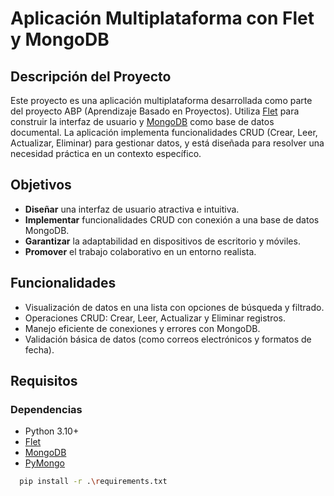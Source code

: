 <!-- Por ChatGPT -->

# Aplicación Multiplataforma con Flet y MongoDB

## Descripción del Proyecto

Este proyecto es una aplicación multiplataforma desarrollada como parte del proyecto ABP (Aprendizaje Basado en Proyectos). Utiliza [Flet](https://flet.dev) para construir la interfaz de usuario y [MongoDB](https://www.mongodb.com/docs) como base de datos documental. La aplicación implementa funcionalidades CRUD (Crear, Leer, Actualizar, Eliminar) para gestionar datos, y está diseñada para resolver una necesidad práctica en un contexto específico.

## Objetivos

- **Diseñar** una interfaz de usuario atractiva e intuitiva.
- **Implementar** funcionalidades CRUD con conexión a una base de datos MongoDB.
- **Garantizar** la adaptabilidad en dispositivos de escritorio y móviles.
- **Promover** el trabajo colaborativo en un entorno realista.

## Funcionalidades

- Visualización de datos en una lista con opciones de búsqueda y filtrado.
- Operaciones CRUD: Crear, Leer, Actualizar y Eliminar registros.
- Manejo eficiente de conexiones y errores con MongoDB.
- Validación básica de datos (como correos electrónicos y formatos de fecha).

## Requisitos

### Dependencias
- Python 3.10+
- [Flet](https://flet.dev)
- [MongoDB](https://www.mongodb.com/docs)
- [PyMongo](https://pymongo.readthedocs.io/en/stable/)

```bash
  pip install -r .\requirements.txt
```

<!--
project/
│
├── app.py                 # Punto de entrada de la aplicación
├── models/                # Modelos de datos
│   ├── user_model.py      # Ejemplo de modelo de usuario
│   └── ...
├── services/              # Lógica de negocio y acceso a MongoDB
│   ├── mongo_service.py   # Conexión a MongoDB
│   ├── crud_operations.py # Operaciones CRUD
│   └── ...
├── views/                 # Componentes de la interfaz de usuario
│   ├── main_view.py       # Vista principal
│   └── ...
├── utils/                 # Utilidades
│   ├── config.py          # Configuración de MongoDB
│   ├── validators.py      # Validaciones de datos
│   └── ...
├── README.md              # Documentación del proyecto
└── requirements.txt       # Dependencias del proyecto
-->